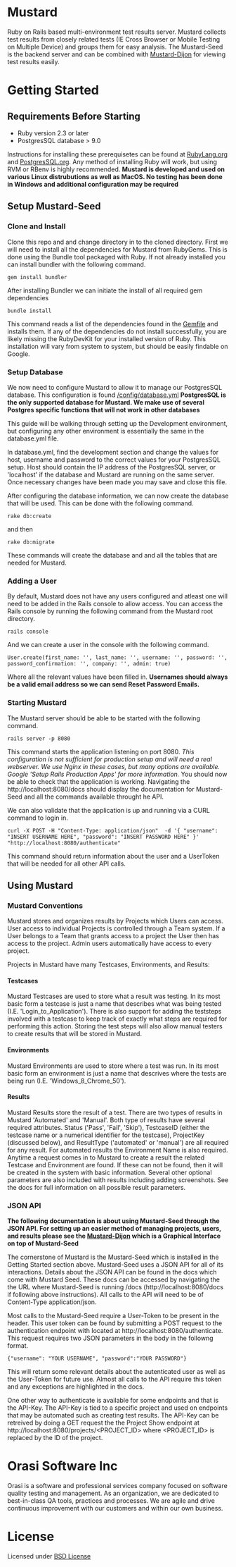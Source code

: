 

# Mustard
Ruby on Rails based multi-environment test results server.  Mustard collects test results from closely related tests (IE Cross Browser or Mobile Testing on Multiple Device) and groups them for easy analysis.  The Mustard-Seed is the backend server and can be combined with [Mustard-Dijon](https://github.com/Orasi/Mustard-Dijon) for viewing test results easily.

# Getting Started
## Requirements Before Starting
*   Ruby version 2.3 or later
*   PostgresSQL database > 9.0

Instructions for installing these prerequisetes can be found at [RubyLang.org](https://www.ruby-lang.org/en/documentation/installation/) and [PostgresSQL.org](https://wiki.postgresql.org/wiki/Detailed_installation_guides).  Any method of installing Ruby will work, but using RVM or RBenv is highly recommended. **Mustard is developed and used on various Linux distrubutions as well as MacOS.  No testing has been done in Windows and additional configuration may be required**

## Setup Mustard-Seed
### Clone and Install
Clone this repo and and change directory in to the cloned directory.  First we will need to install all the dependencies for Mustard from RubyGems.  This is done using the Bundle tool packaged with Ruby.  If not already installed you can install bundler with the following command.

`gem install bundler`

After installing Bundler we can initiate the install of all required gem dependencies

`bundle install`

This command reads a list of the dependencies found in the [Gemfile](Gemfile) and installs them.  If any of the dependencies do not install successfully, you are likely missing the RubyDevKit for your installed version of Ruby.  This installation will vary from system to system, but should be easily findable on Google.

### Setup Database
We now need to configure Mustard to allow it to manage our PostgresSQL database.  This configuration is found [<MustardRoot>/config/database.yml](config/database.yml) **PostgresSQL is the only supported database for Mustard.  We make use of several Postgres specific functions that will not work in other databases**

This guide will be walking through setting up the Development environment, but configuring any other environment is essentially the same in the database.yml file.  

In database.yml, find the development section and change the values for host, username and password to the correct values for your PostgresSQL setup.  Host should contain the IP address of the PostgresSQL server, or 'localhost' if the database and Mustard are running on the same server.  Once necessary changes have been made you may save and close this file.

After configuring the database information, we can now create the database that will be used.  This can be done with the following command.

`rake db:create`

and then

`rake db:migrate`

These commands will create the database and and all the tables that are needed for Mustard.

### Adding a User
By default, Mustard does not have any users configured and atleast one will need to be added in the Rails console to allow access.  You can access the Rails console by running the following command from the Mustard root directory.

`rails console`

And we can create a user in the console with the following command.

`User.create(first_name: '', last_name: '', username: '', password: '', password_confirmation: '', company: '', admin: true)`

Where all the relevant values have been filled in.  **Usernames should always be a valid email address so we can send Reset Password Emails.**

### Starting Mustard
The Mustard server should be able to be started with the following command.

`rails server -p 8080`

This command starts the application listening on port 8080.  *This configuration is not sufficient for production setup and will need a real webserver.  We use Nginx in these cases, but many options are available.  Google 'Setup Rails Production Apps' for more information.*  You should now be able to check that the application is working.  Navigating the http://localhost:8080/docs should display the documentation for Mustard-Seed and all the commands available throught he API.

We can also validate that the application is up and running via a CURL command to login in.  

`curl -X POST -H "Content-Type: application/json"  -d '{
	"username": "INSERT USERNAME HERE",
	"password": "INSERT PASSWORD HERE"
}' "http://localhost:8080/authenticate"`

This command should return information about the user and a UserToken that will be needed for all other API calls.

## Using Mustard

### Mustard Conventions
Mustard stores and organizes results by Projects which Users can access.  User access to individual Projects is controlled through a Team system.  If a User belongs to a Team that grants access to a project the User then has access to the project.  Admin users automatically have access to every project.

Projects in Mustard have many Testcases, Environments, and Results:
#### Testcases
Mustard Testcases are used to store what a result was testing.  In its most basic form a testcase is just a name that describes what was being tested (I.E.  'Login_to_Application').  There is also support for adding the teststeps involved with a testcase to keep track of exactly what steps are required for performing this action.  Storing the test steps will also allow manual testers to create results that will be stored in Mustard.

#### Environments
Mustard Environments are used to store where a test was run.  In its most basic form an environment is just a name that descrives where the tests are being run (I.E. 'Windows_8_Chrome_50').  

#### Results
Mustard Results store the result of a test.  There are two types of results in Mustard 'Automated' and 'Manual'.  Both type of results have several required attributes.  Status ('Pass', 'Fail', 'Skip'), TestcaseID (either the testcase name or a numerical identifier for the testcase), ProjectKey (discussed below), and ResultType ('automated' or 'manual') are all required for any result.  For automated results the Environment Name is also required.  Anytime a request comes in to Mustard to create a result the related Testcase and Environment are found.  If these can not be found, then it will be created in the system with basic information.  Several other optional parameters are also included with results including adding screenshots.  See the docs for full information on all possible result parameters.

### JSON API
**The following documentation is about using Mustard-Seed through the JSON API.  For setting up an easier method of managing projects, users, and results please see the  [Mustard-Dijon](https://github.com/Orasi/Mustard-Dijon) which is a Graphical Interface on top of Mustard-Seed**

The cornerstone of Mustard is the Mustard-Seed which is installed in the Getting Started section above.  Mustard-Seed uses a JSON API for all of its interactions.  Details about the JSON API can be found in the docs which come with Mustard Seed.  These docs can be accessed by navigating the the URL where Mustard-Seed is running /docs (http://localhost:8080/docs if following above instructions).  All calls to the API will need to be of Content-Type application/json.

Most calls to the Mustard-Seed require a User-Token to be present in the header.  This user token can be found by submitting a POST request to the authentication endpoint with located at http://localhost:8080/authenticate.  This request requires two JSON parameters in the body in the followng format.

`{"username": "YOUR USERNAME", "password":"YOUR PASSWORD"}`

This will return some relevant details about the autenticated user as well as the User-Token for future use.  Almost all calls to the API require this token and any exceptions are highlighted in the docs.

One other way to authenticate is available for some endpoints and that is the API-Key.  The API-Key is tied to a specific project and used on endpoints that may be automated such as creating test results.  The API-Key can be retreived by doing a GET request the the Project Show endpoint at http://localhost:8080/projects/<PROJECT_ID>  where <PROJECT_ID> is replaced by the ID of the project.



# Orasi Software Inc
Orasi is a software and professional services company focused on software quality testing and management.  As an organization, we are dedicated to best-in-class QA tools, practices and processes. We are agile and drive continuous improvement with our customers and within our own business.

# License
Licensed under [BSD License](/License)

